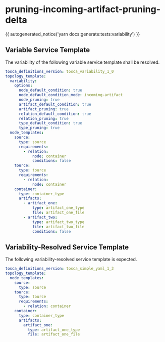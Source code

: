 # pruning-incoming-artifact-pruning-delta

{{ autogenerated_notice('yarn docs:generate:tests:variability') }}


## Variable Service Template

The variability of the following variable service template shall be resolved.

```yaml linenums="1"
tosca_definitions_version: tosca_variability_1_0
topology_template:
  variability:
    options:
      node_default_condition: true
      node_default_condition_mode: incoming-artifact
      node_pruning: true
      artifact_default_condition: true
      artifact_pruning: true
      relation_default_condition: true
      relation_pruning: true
      type_default_condition: true
      type_pruning: true
  node_templates:
    source:
      type: source
      requirements:
        - relation:
            node: container
            conditions: false
    tource:
      type: tource
      requirements:
        - relation:
            node: container
    container:
      type: container_type
      artifacts:
        - artifact_one:
            type: artifact_one_type
            file: artifact_one_file
        - artifact_two:
            type: artifact_two_type
            file: artifact_two_file
            conditions: false
```




## Variability-Resolved Service Template

The following variability-resolved service template is expected.

```yaml linenums="1"
tosca_definitions_version: tosca_simple_yaml_1_3
topology_template:
  node_templates:
    source:
      type: source
    tource:
      type: tource
      requirements:
        - relation: container
    container:
      type: container_type
      artifacts:
        artifact_one:
          type: artifact_one_type
          file: artifact_one_file
```


